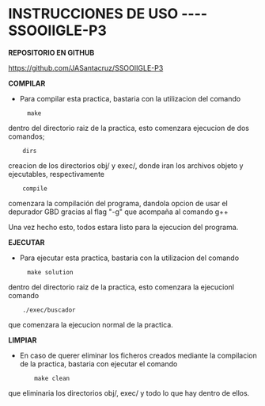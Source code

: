 # INSTRUCCIONES DE USO ---- SSOOIIGLE-P3

**REPOSITORIO EN GITHUB**

https://github.com/JASantacruz/SSOOIIGLE-P3

**COMPILAR**

- Para compilar esta practica, bastaria con la utilizacion del comando

        make

dentro del directorio raiz de la practica, esto comenzara
ejecucion de dos comandos;

        dirs

creacion de los directorios obj/ y exec/,
donde iran los archivos objeto y ejecutables, respectivamente

        compile

comenzara la compilación del programa, dandola opcion de usar
el depurador GBD gracias al flag "-g" que acompaña al comando g++

Una vez hecho esto, todos estara listo para la ejecucion del programa.

**EJECUTAR**

- Para ejecutar esta practica, bastaria con la utilizacion del comando

        make solution

dentro del directorio raiz de la practica, esto comenzara
la ejecucionl comando

        ./exec/buscador

que comenzara la ejecucion normal de la practica.

**LIMPIAR**

- En caso de querer eliminar los ficheros creados mediante la compilacion
  de la practica, bastaria con ejecutar el comando

          make clean

que eliminaria los directorios obj/, exec/ y todo lo que hay dentro de ellos.
